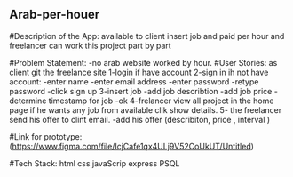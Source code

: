 ## Arab-per-houer
#Description of the App:
available to client insert job and paid per hour
 and freelancer can work this project part by part
  
#Problem Statement:
-no arab  website worked by hour.
#User Stories:
as client git the freelance site 
1-login if have account 
2-sign in ih not have account:
-enter name 
-enter email address
-enter password
-retype password
-click sign up 
3-insert job 
-add job describtion 
-add job price
-determine timestamp for job
-ok 
4-frelancer view all project in the home page if he wants any job from available clik show details.
5- the freelancer send his offer to clint email.
-add his offer (describiton, price , interval )

#Link for prototype:
(https://www.figma.com/file/IcjCafe1qx4ULj9V52CoUkUT/Untitled)

#Tech Stack:
html css javaScrip express PSQL 